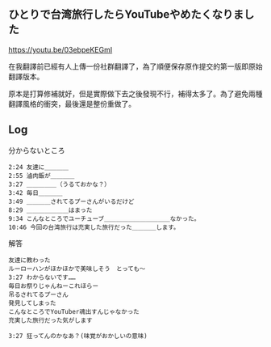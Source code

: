## ひとりで台湾旅行したらYouTubeやめたくなりました  
https://youtu.be/03ebpeKEGmI  

在我翻譯前已經有人上傳一份社群翻譯了，為了順便保存原作提交的第一版即原始翻譯版本。  

原本是打算修補就好，但是實際做下去之後發現不行，補得太多了。為了避免兩種翻譯風格的衝突，最後還是整份重做了。

## Log
分からないところ
```
2:24 友達に＿＿＿＿
2:55 滷肉飯が＿＿＿＿
3:27 ＿＿＿＿＿（うるておかな？）
3:42 毎日＿＿＿＿
3:49 ＿＿＿＿されてるプーさんがいるだけど
8:29 ＿＿＿＿＿＿＿はまった
9:34 こんなところでユーチューブ＿＿＿＿＿＿＿＿＿＿＿なかった。
10:46 今回の台湾旅行は充実した旅行だった＿＿＿＿します。
```

解答

```
友達に教わった
ルーローハンがほかほかで美味しそう　とっても〜
3:27 わからないです……
毎日お祭りじゃんねーこれほらー
吊るされてるプーさん
発見してしまった
こんなところでYouTuber魂出すんじゃなかった
充実した旅行だった気がします
```

```
3:27 狂ってんのかなあ？(味覚がおかしいの意味)
```
